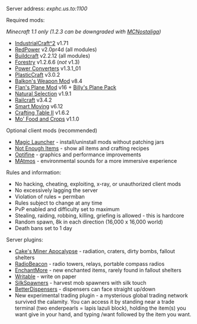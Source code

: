
Server address: *exphc.us.to:1100*


Required mods:

*Minecraft 1.1 only (1.2.3 can be downgraded with [MCNostaliga](http://www.minecraftforum.net/topic/800346-tool-mcnostalgia-210-now-works-with-123/))*

* [IndustrialCraft^2](http://wiki.industrial-craft.net/index.php?title=Download#IndustrialCraft.C2.B2) v1.71
* [RedPower](http://www.eloraam.com/?page_id=130) v2.0pr4d (all modules)
* [Buildcraft](http://www.mod-buildcraft.com/download/buildcraft-for-minecraft-1-0-0/) v2.2.12 (all modules)
* [Forestry](http://forestry.sengir.net/wiki/index.php?n=Main.Downloads#Deprecated) v1.2.6.6 (*not* v1.3)
* [Power Converters](http://www.minecraftforum.net/topic/119361-110-tehkrushs-mods-all-mods-updated-and-plasticcraft-smp/#power) v1.3.1_01 
* [PlasticCraft](http://www.minecraftforum.net/topic/119361-110-tehkrushs-mods-all-mods-updated-and-plasticcraft-smp/#plastic) v3.0.2
* [Balkon's Weapon Mod](http://www.minecraftforum.net/topic/211517-11-balkons-weaponmod-v84-multiplayer/) v8.4
* [Flan's Plane Mod](http://www.minecraftforum.net/topic/182918-11smp-flans-mods-planes-ww2-guns-vehicles-playerapi-moods-mputils-teams/) v16 + [Billy's Plane Pack](http://www.minecraftforum.net/topic/859479-110-billys-plane-pack-for-flans-planessmp/) 
* [Natural Selection](http://www.minecraftforum.net/topic/950329-110smpforgenatural-selection-a-minecraft-survival-accession-v21/) v1.9.1
* [Railcraft](http://www.minecraftforum.net/topic/701990-110-railcraft-341-forge-smp/) v3.4.2
* [Smart Moving](http://www.minecraftforum.net/topic/361430-11smp-smart-moving/) v6.12
* [Crafting Table II](http://www.minecraftforum.net/topic/856538-11-crafting-table-ii-v162-310112/) v1.6.2
* [Mo' Food and Crops](http://www.minecraftforum.net/topic/781133-11smpmo-foods-and-crops/) v1.1.0

Optional client mods (recommended)

* [Magic Launcher](http://www.minecraftforum.net/topic/939149-launcher-magic-launcher-097-mods-options-news/) - install/uninstall mods without patching jars
* [Not Enough Items](http://www.minecraftforum.net/topic/909223-110181-smp-chickenbones-mods/) - show all items and crafting recipes 
* [Optifine](http://www.minecraftforum.net/topic/249637-11-optifine-hd-d6-fps-boost-hd-textures-aa-af/) - graphics and performance improvements
* [MAtmos](http://www.minecraftforum.net/topic/379925-110-matmos-r10-environmental-sound-atmosphere-simulator/) - environmental sounds for a more immersive experience

Rules and information:

* No hacking, cheating, exploiting, x-ray, or unauthorized client mods
* No excessively lagging the server
* Violation of rules = permban
* Rules subject to change at any time
* PvP enabled and difficulty set to maximum 
* Stealing, raiding, robbing, killing, griefing is allowed - this is hardcore
* Random spawn, 8k in each direction (16,000 x 16,000 world)
* Death bans set to 1 day

Server plugins:

* [Cake's Miner Apocalypse](http://dev.bukkit.org/server-mods/cakes-miner-apocalypse/) - radiation, craters, dirty bombs, fallout shelters
* [RadioBeacon](http://dev.bukkit.org/server-mods/radiobeacon/) - radio towers, relays, portable compass radios
* [EnchantMore](http://dev.bukkit.org/server-mods/enchantmore/) - new enchanted items, rarely found in fallout shelters
* [Writable](http://dev.bukkit.org/server-mods/writable/) - write on paper
* [SilkSpawners](http://dev.bukkit.org/server-mods/silkspawners/) - harvest mob spawners with silk touch
* [BetterDispensers](http://dev.bukkit.org/server-mods/betterdispensers/) - dispensers can face straight up/down
* New experimental trading plugin - a mysterious global trading network survived the calamity. You can access it by standing near a trade terminal (two enderpearls = lapis lazuli block), holding the item(s) you want give in your hand, and typing /want followed by the item you want.


